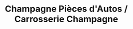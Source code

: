 ---
title: "Champagne Pièces d'Autos / Carrosserie Champagne"
url: /becancour/champagne-pieces-dautos-carrosserie-champagne/
shop: car parts
---